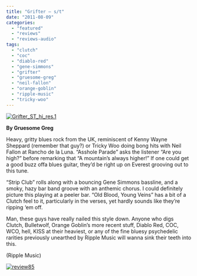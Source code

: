 ```yaml
---
title: "Grifter – s/t"
date: "2011-08-09"
categories: 
  - "featured"
  - "reviews"
  - "reviews-audio"
tags: 
  - "clutch"
  - "coc"
  - "diablo-red"
  - "gene-simmons"
  - "grifter"
  - "gruesome-greg"
  - "neil-fallon"
  - "orange-goblin"
  - "ripple-music"
  - "tricky-woo"
---
```


[![](http://www.hellbound.ca/wp-content/uploads/2011/08/Grifter_ST_hi_res.1.jpg "Grifter_ST_hi_res.1")](http://www.hellbound.ca/wp-content/uploads/2011/08/Grifter_ST_hi_res.1.jpg)

**By Gruesome Greg**

Heavy, gritty blues rock from the UK, reminiscent of Kenny Wayne Sheppard (remember that guy?) or Tricky Woo doing bong hits with Neil Fallon at Rancho de la Luna. “Asshole Parade” asks the listener “Are you high?” before remarking that “A mountain’s always higher!” If one could get a good buzz offa blues guitar, they’d be right up on Everest grooving out to this tune.

“Strip Club” rolls along with a bouncing Gene Simmons bassline, and a smoky, hazy bar band groove with an anthemic chorus. I could definitely picture this playing at a peeler bar. “Old Blood, Young Veins” has a bit of a Clutch feel to it, particularly in the verses, yet hardly sounds like they’re ripping ‘em off.

Man, these guys have really nailed this style down. Anyone who digs Clutch, Bulletwolf, Orange Goblin’s more recent stuff, Diablo Red, COC, WCO, hell, KISS at their heaviest, or any of the fine bluesy psychedelic rarities previously unearthed by Ripple Music will wanna sink their teeth into this.

(Ripple Music)

[![](http://www.hellbound.ca/wp-content/uploads/2009/08/review85.png "review85")](http://www.hellbound.ca/wp-content/uploads/2009/08/review85.png)
